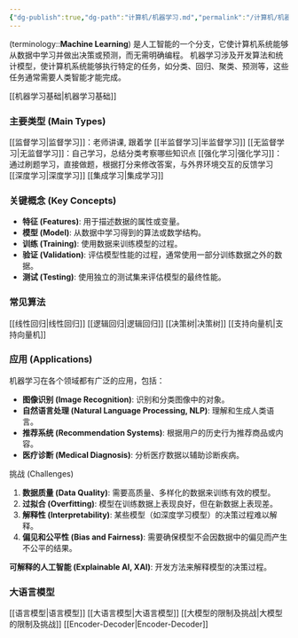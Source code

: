 ```yaml
---
{"dg-publish":true,"dg-path":"计算机/机器学习.md","permalink":"/计算机/机器学习/","dgPassFrontmatter":true,"noteIcon":"","created":"2024-06-09T18:37:54.282+08:00","updated":"2024-08-14T16:06:41.609+08:00"}
---
```


(terminology::**Machine Learning**)
是人工智能的一个分支，它使计算机系统能够从数据中学习并做出决策或预测，而无需明确编程。
机器学习涉及开发算法和统计模型，使计算机系统能够执行特定的任务，如分类、回归、聚类、预测等，这些任务通常需要人类智能才能完成。

[[机器学习基础\|机器学习基础]]
### 主要类型 (Main Types)
[[监督学习\|监督学习]]：老师讲课, 跟着学
[[半监督学习\|半监督学习]]
[[无监督学习\|无监督学习]]：自己学习，总结分类考察哪些知识点
[[强化学习\|强化学习]]：通过刷题学习，直接做题，根据打分来修改答案，与外界环境交互的反馈学习
[[深度学习\|深度学习]]
[[集成学习\|集成学习]]

### 关键概念 (Key Concepts)
- **特征 (Features)**: 用于描述数据的属性或变量。
- **模型 (Model)**: 从数据中学习得到的算法或数学结构。
- **训练 (Training)**: 使用数据来训练模型的过程。
- **验证 (Validation)**: 评估模型性能的过程，通常使用一部分训练数据之外的数据。
- **测试 (Testing)**: 使用独立的测试集来评估模型的最终性能。
### 常见算法
[[线性回归\|线性回归]]
[[逻辑回归\|逻辑回归]]
[[决策树\|决策树]]
[[支持向量机\|支持向量机]]
### 应用 (Applications)
机器学习在各个领域都有广泛的应用，包括：
- **图像识别 (Image Recognition)**: 识别和分类图像中的对象。
- **自然语言处理 (Natural Language Processing, NLP)**: 理解和生成人类语言。
- **推荐系统 (Recommendation Systems)**: 根据用户的历史行为推荐商品或内容。
- **医疗诊断 (Medical Diagnosis)**: 分析医疗数据以辅助诊断疾病。

挑战 (Challenges)
1. **数据质量 (Data Quality)**: 需要高质量、多样化的数据来训练有效的模型。
2. **过拟合 (Overfitting)**: 模型在训练数据上表现良好，但在新数据上表现差。
3. **解释性 (Interpretability)**: 某些模型（如深度学习模型）的决策过程难以解释。
4. **偏见和公平性 (Bias and Fairness)**: 需要确保模型不会因数据中的偏见而产生不公平的结果。

**可解释的人工智能 (Explainable AI, XAI)**: 开发方法来解释模型的决策过程。
### 大语言模型
[[语言模型\|语言模型]]
[[大语言模型\|大语言模型]]
[[大模型的限制及挑战\|大模型的限制及挑战]]
[[Encoder-Decoder\|Encoder-Decoder]]


